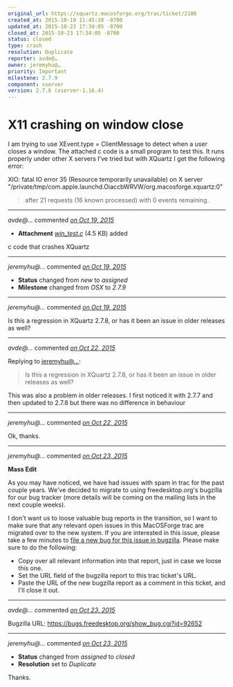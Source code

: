 ```yaml
---
original_url: https://xquartz.macosforge.org/trac/ticket/2186
created_at: 2015-10-19 11:45:38 -0700
updated_at: 2015-10-23 17:34:05 -0700
closed_at: 2015-10-23 17:34:05 -0700
status: closed
type: crash
resolution: Duplicate
reporter: avde@…
owner: jeremyhu@…
priority: Important
milestone: 2.7.9
component: xserver
version: 2.7.8 (xserver-1.16.4)
---
```


X11 crashing on window close
============================


I am trying to use XEvent.type = ClientMessage to detect when a user closes a window. The attached c code is a small program to test this. It runs properly under other X servers I've tried but with XQuartz I get the following error:

XIO: fatal IO error 35 (Resource temporarily unavailable) on X server "/private/tmp/com.apple.launchd.OiaccbWRVW/org.macosforge.xquartz:0"

> after 21 requests (16 known processed) with 0 events remaining.



---

*avde@…* commented *[on Oct 19, 2015](https://xquartz.macosforge.org/trac/attachment/ticket/2186/win_test.c "October 19, 2015 at 12:04 PM PDT")*

-   **Attachment** *[win\_test.c](../attachment/ticket/2186/win_test.c)* (4.5 KB) added

c code that crashes XQuartz



---

*jeremyhu@…* commented *[on Oct 19, 2015](https://xquartz.macosforge.org/trac/ticket/2186#comment:1 "October 19, 2015 at 1:09 PM PDT")*

-   **Status** changed from *new* to *assigned*
-   **Milestone** changed from *OSX* to *2.7.9*



---

*jeremyhu@…* commented *[on Oct 19, 2015](https://xquartz.macosforge.org/trac/ticket/2186#comment:2 "October 19, 2015 at 1:10 PM PDT")*

Is this a regression in XQuartz 2.7.8, or has it been an issue in older releases as well?



---

*avde@…* commented *[on Oct 22, 2015](https://xquartz.macosforge.org/trac/ticket/2186#comment:3 "October 22, 2015 at 8:40 AM PDT")*

Replying to [jeremyhu@…](https://xquartz.macosforge.org/trac/ticket/2186#comment:2):

> Is this a regression in XQuartz 2.7.8, or has it been an issue in older releases as well?

This was also a problem in older releases. I first noticed it with 2.7.7 and then updated to 2.7.8 but there was no difference in behaviour



---

*jeremyhu@…* commented *[on Oct 22, 2015](https://xquartz.macosforge.org/trac/ticket/2186#comment:4 "October 22, 2015 at 1:47 PM PDT")*

Ok, thanks.



---

*jeremyhu@…* commented *[on Oct 23, 2015](https://xquartz.macosforge.org/trac/ticket/2186#comment:5 "October 23, 2015 at 10:27 AM PDT")*

**Mass Edit**

As you may have noticed, we have had issues with spam in trac for the past couple years. We've decided to migrate to using freedesktop.org's bugzilla for our bug tracker (more details will be coming on the mailing lists in the next couple weeks).

I don't want us to loose valuable bug reports in the transition, so I want to make sure that any relevant open issues in this MacOSForge trac are migrated over to the new system. If you are interested in this issue, please take a few minutes to [file a new bug for this issue in bugzilla](https://bugs.freedesktop.org/enter_bug.cgi?product=XQuartz&component=New%20Bugs). Please make sure to do the following:

-   Copy over all relevant information into that report, just in case we loose this one.
-   Set the URL field of the bugzilla report to this trac ticket's URL.
-   Paste the URL of the new bugzilla report as a comment in this ticket, and I'll close it out.



---

*avde@…* commented *[on Oct 23, 2015](https://xquartz.macosforge.org/trac/ticket/2186#comment:6 "October 23, 2015 at 12:37 PM PDT")*

Bugzilla URL: <https://bugs.freedesktop.org/show_bug.cgi?id=92652>



---

*jeremyhu@…* commented *[on Oct 23, 2015](https://xquartz.macosforge.org/trac/ticket/2186#comment:7 "October 23, 2015 at 5:34 PM PDT")*

-   **Status** changed from *assigned* to *closed*
-   **Resolution** set to *Duplicate*

Thanks.



